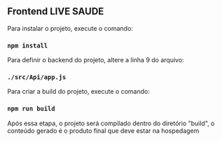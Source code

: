 ## Frontend LIVE SAUDE

Para instalar o projeto, execute o comando:

### `npm install`

Para definir o backend do projeto, altere a linha 9 do arquivo:

### `./src/Api/app.js`

Para criar a build do projeto, execute o comando:

### `npm run build`

Após essa etapa, o projeto será compilado dentro do diretório "build", o conteúdo gerado é o produto final que deve estar na hospedagem
